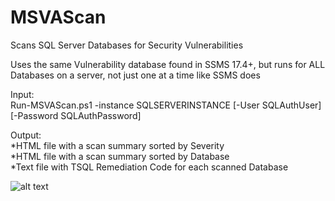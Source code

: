 # MSVAScan
Scans SQL Server Databases for Security Vulnerabilities

Uses the same Vulnerability database found in SSMS 17.4+, 
but runs for ALL Databases on a server, not just one at a time like SSMS does

Input:<br>
Run-MSVAScan.ps1 -instance SQLSERVERINSTANCE [-User SQLAuthUser] [-Password SQLAuthPassword]<br>

Output:<br>
*HTML file with a scan summary sorted by Severity<Br>
*HTML file with a scan summary sorted by Database<br>
*Text file with TSQL Remediation Code for each scanned Database<br>


![alt text](https://raw.githubusercontent.com/gwalkey/MSVAScan/master/MSVAScan.gif)
